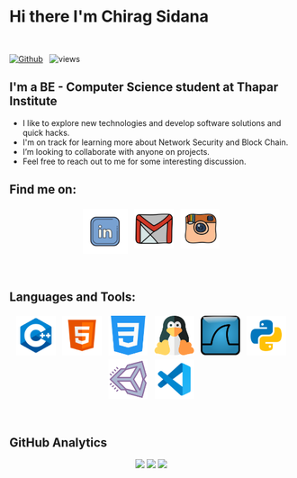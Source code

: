 # Hi there  I'm Chirag Sidana 
<br />

[![Github](https://img.shields.io/github/followers/chiragsidana?label=Follow&style=social)](https://github.com/chiragsidana) &nbsp; ![views](https://komarev.com/ghpvc/?username=chiragsidana)

##  I'm a BE - Computer Science student at Thapar Institute

*  I like to explore new technologies and develop software solutions and quick hacks.
*  I'm on track for learning more about Network Security and Block Chain.
*  I’m looking to collaborate with anyone on projects.
*  Feel free to reach out to me for some interesting discussion.

##  Find me on:

<p align="center">
 <a href="https://linkedin.com/in/chiragsidana"><img src="lld2.png" alt="LinkedIn" height="80" style="vertical-align:top; margin:4px"></a>
 <a href="mailto:chiragsidana2709@gmail.com"> <img src="gmail.png" alt="" height="70" style="vertical-align:top; margin:4px"></a>
 <a href="https://instagram.com/chiragsidanaa"> <img src="insta.png" alt="Python" height="70" style="vertical-align:top; margin:4px"></a>
</p>

<br />

##  Languages and Tools:
<p align="center">
<img src="cpp.png" alt="CPP" height="70" style="vertical-align:top; margin:4px">
<!-- <img src="django.png" alt="Django" height="70" style="vertical-align:top; margin:4px">
<img src="go.png" alt="Go" height="70" style="vertical-align:top; margin:4px"> -->
<img src="html.png" alt="HTML" height="70" style="vertical-align:top; margin:4px">
<img src="css_1.png" alt="CSS" height="70" style="vertical-align:top; margin:4px">
<img src="linux_1.png" alt="CSS" height="70" style="vertical-align:top; margin:4px">
<img src="wireshark.png" alt="CSS" height="70" style="vertical-align:top; margin:4px">
<!-- <img src="js.png" alt="JS" height="70" style="vertical-align:top; margin:4px">
<img src="mongo.png" alt="Mongodb" height="70" style="vertical-align:top; margin:4px"> -->
<!-- <img src="npm.png" alt="NPM" height="70" style="vertical-align:top; margin:4px"> -->
<!-- <img src="php.png" alt="PHP" height="70" style="vertical-align:top; margin:4px"> -->
<img src="py.png" alt="PYTHON" height="70" style="vertical-align:top; margin:4px">
<img src="unity.png" alt="UNITY" height="70" style="vertical-align:top; margin:4px">
<img src="vs.png" alt="Visual Studio" height="70" style="vertical-align:top; margin:4px">
</p>

<br />

##  GitHub Analytics

<p align = "center">
  <img src = "https://github-readme-stats.vercel.app/api?username=chiragsidana&show_icons=true&theme=dark" width = 500>
  <img src = "https://github-readme-stats.vercel.app/api/top-langs/?username=chiragsidana&theme=dark" width = 300>
  <img src = "https://github-readme-streak-stats.herokuapp.com/?user=chiragsidana&theme=dark&hide_border=true" width = 500>
</p>

